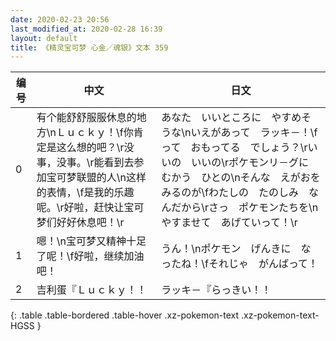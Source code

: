 ```yaml
---
date: 2020-02-23 20:56
last_modified_at: 2020-02-28 16:39
layout: default
title: 《精灵宝可梦 心金／魂银》文本 359
---
```

| 编号 | 中文 | 日文 |
| ---- | ---- | ---- |
| 0 | 有个能舒舒服服休息的地方\nＬｕｃｋｙ！\f你肯定是这么想的吧？\r没事，没事。\r能看到去参加宝可梦联盟的人\n这样的表情，\f是我的乐趣呢。\r好啦，赶快让宝可梦们好好休息吧！\r | あなた　いいところに　やすめそうな\nいえがあって　ラッキ－！\fって　おもってる　でしょう？\rいいの　いいの\rポケモンリ－グに　むかう　ひとの\nそんな　えがおを　みるのが\fわたしの　たのしみ　なんだから\rさっ　ポケモンたちを\nやすませて　あげていって！\r |
| 1 | 嗯！\n宝可梦又精神十足了呢！\f好啦，继续加油吧！ | うん！\nポケモン　げんきに　なったね！\fそれじゃ　がんばって！ |
| 2 | 吉利蛋『Ｌｕｃｋｙ！！ | ラッキ－『らっきい！！ |
{: .table .table-bordered .table-hover .xz-pokemon-text .xz-pokemon-text-HGSS }